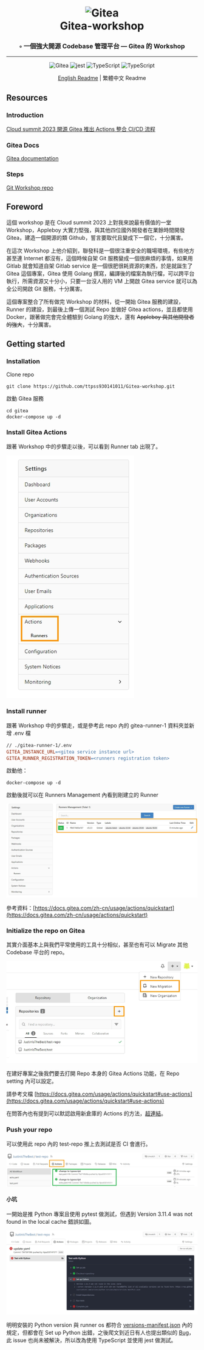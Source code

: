<div align="center">
<h1 align="center">
<img alt="Gitea" src="https://raw.githubusercontent.com/go-gitea/gitea/main/public/assets/img/gitea.svg" width="220" style="max-width: 100%;">
<br>
 Gitea-workshop
</h1>
<h3>◦ 一個強大開源 Codebase 管理平台 — Gitea 的 Workshop</h3>
<hr/>

<p align="center">

<img src="https://img.shields.io/badge/Gitea-609929.svg?style&logo=git&logoColor=white" alt="Gitea" />
<img src="https://img.shields.io/badge/jest-813754.svg?style&logo=jest&logoColor=white" alt="jest" />
<img src="https://img.shields.io/badge/TypeScript-3178C6.svg?style&logo=TypeScript&logoColor=white" alt="TypeScript" />
<img src="https://img.shields.io/github/license/ttpss930141011/Gitea-workshop?style&color=5D6D7E" alt="TypeScript" />
</p>



<a href="./README.md">English Readme</a> | 繁體中文 Readme

</div>

## **Resources**

### **Introduction**

[Cloud summit 2023 開源 Gitea 推出 Actions 整合 CI/CD 流程](https://cloudsummit.ithome.com.tw/2023/lab-page/2225)

### **Gitea Docs**
[Gitea documentation](https://docs.gitea.com/)

### **Steps**

[Git Workshop repo](https://github.com/go-training/gitea-workshop)

## **Foreword**

這個 workshop 是在 Cloud summit 2023 上對我來說最有價值的一堂 Workshop，Appleboy 大實力堅強，與其他四位國外開發者在業餘時間開發 Gitea，建造一個開源的類 Github，誓言要取代且變成下一個它，十分厲害。

在這次 Workshop 上他介紹到，聯發科是一個很注重安全的職場環境，有些地方甚至連 Internet 都沒有，這個時候自架 Git 服務變成一個很麻煩的事情，如果用 Gitlab 就會知道自架 Gitlab service 是一個很肥很耗資源的東西，於是就誕生了 Gitea 這個專案，Gitea 使用 Golang 撰寫，編譯後的檔案為執行檔，可以跨平台執行，所需資源又十分小，只要一台沒人用的 VM 上開啟 Gitea service 就可以為全公司開啟 Git 服務，十分厲害。

這個專案整合了所有做完 Workshop 的材料，從一開始 Gitea 服務的建設，Runner 的建設，到最後上傳一個測試 Repo 並做好 Gitea actions，並且都使用 Docker，跟著做完會完全體驗到 Golang 的強大，還有 ~~Appleboy 與其他開發者的強大~~，十分厲害。


## **Getting started**

### **Installation**

Clone repo

```docker
git clone https://github.com/ttpss930141011/Gitea-workshop.git
```

啟動 Gitea 服務

```docker
cd gitea
docker-compose up -d
```

### **Install Gitea Actions**

跟著 Workshop 中的步驟走以後，可以看到 Runner tab 出現了。

![1690996795566.jpg](./images/1690996795566.jpg)

### **Install runner**

跟著 Workshop 中的步驟走，或是參考此 repo 內的 gitea-runner-1 資料夾並新增 .env 檔

```makefile
// ./gitea-runner-1/.env
GITEA_INSTANCE_URL=<gitea service instance url>
GITEA_RUNNER_REGISTRATION_TOKEN=<runners registration token>
```

啟動他：

```docker
docker-compose up -d
```

啟動後就可以在 Runners Management 內看到剛建立的 Runner

![1690997300500.jpg](./images/1690997300500.jpg)

參考資料：[https://docs.gitea.com/zh-cn/usage/actions/quickstart](https://docs.gitea.com/zh-cn/usage/actions/quickstart)

### **Initialize the repo on Gitea**

其實介面基本上與我們平常使用的工具十分相似，甚至也有可以 Migrate 其他 Codebase 平台的 repo。

![1690997573485.jpg](./images/1690997573485.jpg)

在建好專案之後我們要去打開 Repo 本身的 Gitea Actions 功能，在 Repo setting 內可以設定。

請參考文檔 [https://docs.gitea.com/usage/actions/quickstart#use-actions](https://docs.gitea.com/usage/actions/quickstart#use-actions)

在問答內也有提到可以默認啟用新倉庫的 Actions 的方法，[超連結](https://docs.gitea.com/usage/actions/faq#is-it-possible-to-enable-actions-for-new-repositories-by-default-for-my-own-instance)。

### **Push your repo**

可以使用此 repo 內的 test-repo 推上去測試是否 CI 會進行。

![1690997955121.jpg](./images/1690997955121.jpg)

#### **小坑**

一開始是推 Python 專案且使用 pytest 做測試，但遇到 Version 3.11.4 was not found in the local cache 錯誤如圖。

![1690998051079.jpg](./images/1690998051079.jpg)

明明安裝的 Python version 與 runner os 都符合 [versions-manifest.json](https://raw.githubusercontent.com/actions/python-versions/main/versions-manifest.json) 內的規定，但都會在 Set up Python 出錯，之後爬文到近日有人也提出類似的 [Bug](https://github.com/actions/setup-python/issues/585)，此 issue 也尚未被解決，所以改為使用 TypeScript 並使用 jest 做測試。